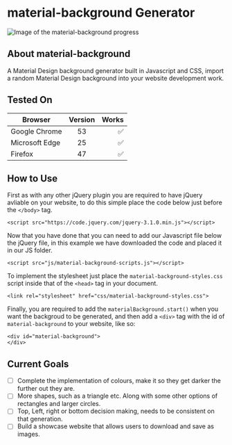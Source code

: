 # material-background Generator
![Image of the material-background progress](http://i.imgur.com/iHSdVpt.png)
## About material-background
A Material Design background generator built in Javascript and CSS, import a random Material Design background into your website development work.
## Tested On
| Browser        | Version           | Works  |
| ------------- |:-------------:| -----:|
| Google Chrome      | 53 | ✅ |
| Microsoft Edge      | 25      |   ✅ |
| Firefox | 47      |    ✅ |
## How to Use
First as with any other jQuery plugin you are required to have jQuery avliable on your website, to do this simple place the code below just before the `</body>` tag. 
```
<script src="https://code.jquery.com/jquery-3.1.0.min.js"></script>
```
Now that you have done that you can need to add our Javascript file below the jQuery file, in this example we have downloaded the code and placed it in our JS folder.
```
<script src="js/material-background-scripts.js"></script>
```
To implement the stylesheet just place the `material-background-styles.css` script inside that of the `<head>` tag in your document.
```
<link rel="stylesheet" href="css/material-background-styles.css">
```
Finally, you are required to add the `materialBackground.start()` when you want the backgroud to be generated, and then add a `<div>` tag with the id of `material-background` to your website, like so: 
```
<div id="material-background">
</div>
```
## Current Goals
- [ ] Complete the implementation of colours, make it so they get darker the further out they are.
- [ ] More shapes, such as a triangle etc. Along with some other options of rectangles and larger circles.
- [ ] Top, Left, right or bottom decision making, needs to be consistent on that generation.
- [ ] Build a showcase website that allows users to download and save as images.
